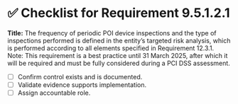 # ✅ Checklist for Requirement 9.5.1.2.1

**Title:** The frequency of periodic POI device inspections and the type of inspections performed is defined in the entity’s targeted risk analysis, which is performed according to all elements specified in Requirement 12.3.1. Note: This requirement is a best practice until 31 March 2025, after which it will be required and must be fully considered during a PCI DSS assessment.

- [ ] Confirm control exists and is documented.
- [ ] Validate evidence supports implementation.
- [ ] Assign accountable role.
